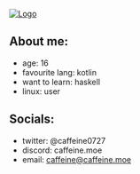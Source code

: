 [![Logo](https://caffeine.moe/CHAOS/logo-min.jpg)](https://github.com/caffeine-moe/CHAOS)

## About me:
- age: 16
- favourite lang: kotlin
- want to learn: haskell
- linux: user

## Socials:
- twitter: @caffeine0727
- discord: caffeine.moe
- email: caffeine@caffeine.moe

